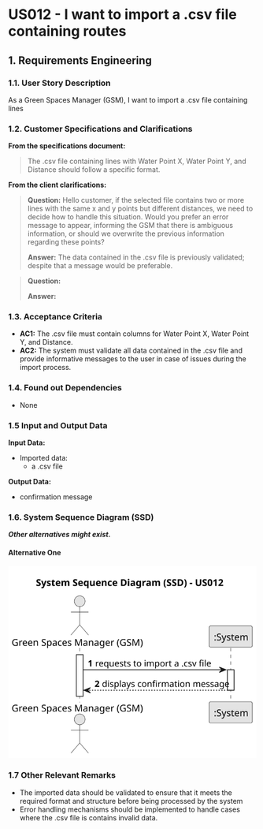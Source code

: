 # US012 - I want to import a .csv file containing routes


## 1. Requirements Engineering

### 1.1. User Story Description

As a Green Spaces Manager (GSM), I want to import a .csv file containing lines
### 1.2. Customer Specifications and Clarifications 

**From the specifications document:**

>   The .csv file containing lines with Water Point X, Water Point Y, and Distance should follow a specific format.


**From the client clarifications:**

> **Question:** Hello customer, if the selected file contains two or more lines with the same x and y points but different distances, we need to decide how to handle this situation. Would you prefer an error message to appear, informing the GSM that there is ambiguous information, or should we overwrite the previous information regarding these points?
>
> **Answer:** The data contained in the .csv file is previously validated; despite that a message would be preferable.

> **Question:** 
>
> **Answer:** 

### 1.3. Acceptance Criteria

* **AC1:** The .csv file must contain columns for Water Point X, Water Point Y, and Distance.
* **AC2:** The system must validate all data contained in the .csv file and provide informative messages to the user in case of issues during the import process.

### 1.4. Found out Dependencies

* None

### 1.5 Input and Output Data

**Input Data:**

* Imported data:
    * a .csv file

**Output Data:**

+ confirmation message

### 1.6. System Sequence Diagram (SSD)

**_Other alternatives might exist._**

#### Alternative One

![System Sequence Diagram - Alternative One](svg/us012-system-sequence-diagram-alternative-one.svg)


### 1.7 Other Relevant Remarks

* The imported data should be validated to ensure that it meets the required format and structure before being processed by the system
* Error handling mechanisms should be implemented to handle cases where the .csv file is contains invalid data.